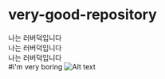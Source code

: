 # very-good-repository
나는 러버덕입니다  
나는 러버덕입니다  
나는 러버덕입니다  
#i'm very boring
![Alt text](https://camo.githubusercontent.com/202c9ae1d457d6109be6c4cf13db9cac5fd708a6/687474703a2f2f6366696c65362e75662e746973746f72792e636f6d2f696d6167652f32343236453634363534334339423435333243374230)
